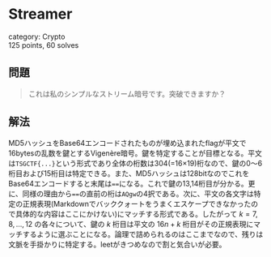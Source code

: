 # Streamer
category: Crypto  
125 points, 60 solves

## 問題
> これは私のシンプルなストリーム暗号です。突破できますか？

## 解法
MD5ハッシュをBase64エンコードされたものが埋め込まれたflagが平文で16bytesの乱数を鍵とするVigenère暗号。鍵を特定することが目標となる。平文は`TSGCTF{...}`という形式であり全体の桁数は304(=16×19)桁なので、鍵の0～6桁目および15桁目は特定できる。また、MD5ハッシュは128bitなのでこれをBase64エンコードすると末尾は`==`になる。これで鍵の13,14桁目が分かる。更に、同様の理由から`==`の直前の桁は`AQgw`の4択である。次に、平文の各文字は特定の正規表現(Markdownでバッククォートをうまくエスケープできなかったので具体的な内容はここにかけない)にマッチする形式である。したがって $k=7,8,\dots,12$ の各々について、鍵の $k$ 桁目は平文の $16n+k$ 桁目がその正規表現にマッチするように選ぶことになる。論理で詰められるのはここまでなので、残りは文脈を手掛かりに特定する。leetがきつめなので割と気合いが必要。
